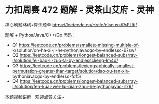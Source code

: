 # 力扣周赛 472 题解 - 灵茶山艾府 - 灵神

核心刷题路线+算法题单 https://leetcode.cn/circle/discuss/RvFUtj/

题解 + Python/Java/C++/Go 代码：
- Q1 https://leetcode.cn/problems/smallest-missing-multiple-of-k/solution/on-ha-xi-ji-he-pythonjavacgo-by-endlessc-62sw/
- Q2 https://leetcode.cn/problems/longest-balanced-subarray-i/solution/fei-bao-li-zuo-fa-by-endlesscheng-lm4d/
- Q3 https://leetcode.cn/problems/lexicographically-smallest-permutation-greater-than-target/solution/dao-xu-tan-xin-pythonjavacgo-by-endlessc-fdf5/
- Q4 https://leetcode.cn/problems/longest-balanced-subarray-ii/solution/fen-kuai-wei-hu-qian-zhui-he-pythonjavac-rt79/

[本题视频讲解](https://www.bilibili.com/video/BV18GsAzuE6W/)，欢迎点赞关注~
